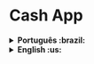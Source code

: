 # Cash App

<details>
  <summary markdown="span"><strong>Português :brazil:</strong></summary><br />

### 📋 Dependências para rodar o app

- Docker-compose -> Seu docker-compose precisa estar pelo menos na versão 1.29 [Veja a documentação para instruções de como instalar/atualizar](https://docs.docker.com/compose/install/)

### 🔧 Como rodar o app

```bash
    # Clone o repositório
    $ git clone git@github.com:RafaelCunhaS/FullStack-Cash-App.git

    # Vá até a pasta criada
    $ cd FullStack-Cash-App

    # Suba os containers com o docker-compose, o app estará rodando em plano de fundo em seu 
    # localhost na porta 3000 (http://localhost:3000/) quando a construção acabar
    $ docker-compose up -d --build

    # Quando terminar de utilizar o app, desfaça os containers criados
    $ docker-compose down --remove-orphans
```

### Quando o processo de construção dos containers terminar, o app estará rodando em [localhost:3000](http://localhost:3000/)

### Documentação da API do backend estará em [localhost:3001/docs](http://localhost:3001/docs/)

#### Os seguintes usuários(as) já estarão no banco de dados do app para teste de Login e Transações
- username: Joaozinho | password: 1234567Z

- username: Mariazinha | password: Z7654321

- username: Zezinho | password: ASDFGHJ1
<br />
</details>

<details>
  <summary markdown="span"><strong>English :us:</strong></summary><br />

### 📋 Dependencies to run the app

- Docker-compose -> Your docker-compose needs to be at version 1.29 or higher [Veja a documentação para instruções de como instalar/atualizar](https://docs.docker.com/compose/install/)

### 🔧 How to run the app

```bash
    # Clone the repository
    $ git clone git@github.com:RafaelCunhaS/FullStack-Cash-App.git

    # Go into the project's directory
    $ cd FullStack-Cash-App

    # Build the project (the project will be running on the background when the build is finished)
    $ docker-compose up -d --build

    # When you're finished with the app, remove the containers previously built
    $ docker-compose down --remove-orphans
```

### When the build is finished the project will be running on your  [localhost:3000](http://localhost:3000/)

### Backend API documentation made with Swagger will be on [localhost:3001/docs](http://localhost:3001/docs/)

#### The following users will be already registered on the db for test cases
- username: Joaozinho | password: 1234567Z

- username: Mariazinha | password: Z7654321

- username: Zezinho | password: ASDFGHJ1
<br />
</details>
